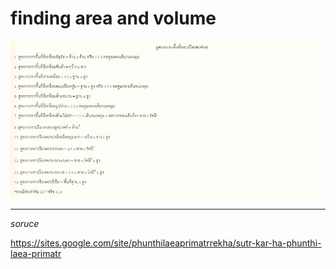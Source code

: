 # finding area and volume

<img src="https://raw.githubusercontent.com/Varin471/problem/main/finding%20area%20and%20volume/img/img.jpg" ><br>
<hr>
<i><p>soruce</p></i>

<a href ="https://sites.google.com/site/phunthilaeaprimatrrekha/sutr-kar-ha-phunthi-laea-primatr">https://sites.google.com/site/phunthilaeaprimatrrekha/sutr-kar-ha-phunthi-laea-primatr</a> 
 
